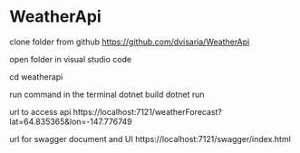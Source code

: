 # WeatherApi

clone folder from github https://github.com/dvisaria/WeatherApi

open folder in visual studio code

cd weatherapi

run command in the terminal
dotnet build
dotnet run

url to access api
  https://localhost:7121/weatherForecast?lat=64.835365&lon=-147.776749
  
url for swagger document and UI
  https://localhost:7121/swagger/index.html
